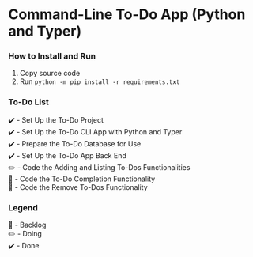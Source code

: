 # Command-Line To-Do App (Python and Typer)

### How to Install and Run
1. Copy source code
2. Run ```python -m pip install -r requirements.txt```

### To-Do List
:heavy_check_mark: - Set Up the To-Do Project
<br/>
:heavy_check_mark: - Set Up the To-Do CLI App with Python and Typer
<br/>
:heavy_check_mark: - Prepare the To-Do Database for Use
<br/>
:heavy_check_mark: - Set Up the To-Do App Back End
<br/>
:pencil2: - Code the Adding and Listing To-Dos Functionalities
<br/>
:construction: - Code the To-Do Completion Functionality
<br/>
:construction: - Code the Remove To-Dos Functionality
<br/>

### Legend
:construction: - Backlog
<br/>
:pencil2: - Doing
<br/>
:heavy_check_mark: - Done
<br/>
